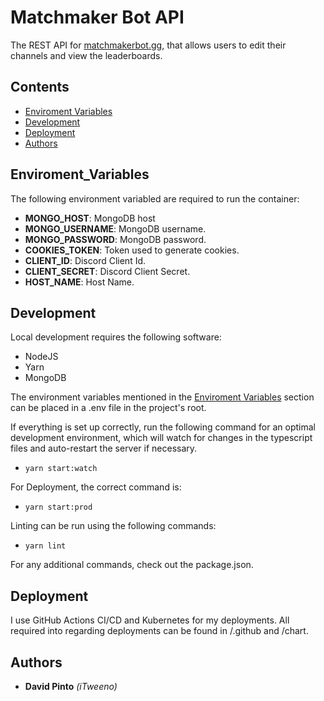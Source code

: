 # Matchmaker Bot API

The REST API for [matchmakerbot.gg](https://matchmakerbot.gg), that allows users to edit their channels and view the leaderboards.

## Contents
- [Enviroment Variables](#enviroment_variables)
- [Development](#development)
- [Deployment](#deployment)
- [Authors](#authors)

## Enviroment_Variables

The following environment variabled are required to run the container:
- **MONGO_HOST**: MongoDB host
- **MONGO_USERNAME**: MongoDB username.
- **MONGO_PASSWORD**: MongoDB password.
- **COOKIES_TOKEN**: Token used to generate cookies.
- **CLIENT_ID**: Discord Client Id.
- **CLIENT_SECRET**: Discord Client Secret.
- **HOST_NAME**: Host Name.

## Development

Local development requires the following software:
- NodeJS
- Yarn
- MongoDB

The environment variables mentioned in the [Enviroment Variables](#enviroment_variables) section can be placed in a .env file in the project's root.

If everything is set up correctly, run the following command for an optimal development environment, which will watch for changes in the typescript files and auto-restart the server if necessary.
- `yarn start:watch`

For Deployment, the correct command is:
- `yarn start:prod`

Linting can be run using the following commands:
- `yarn lint`

For any additional commands, check out the package.json.

## Deployment

I use GitHub Actions CI/CD and Kubernetes for my deployments. All required into regarding deployments can be found in /.github and /chart.

## Authors

- **David Pinto** *(iTweeno)*
